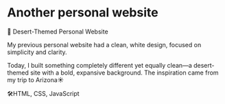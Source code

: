 # Another personal website

🌵 Desert-Themed Personal Website

My previous personal website had a clean, white design, focused on simplicity and clarity. 

Today, I built something completely different yet equally clean—a desert-themed site with a bold, expansive background. The inspiration came from my trip to Arizona☀

🛠️HTML, CSS, JavaScript
